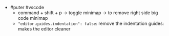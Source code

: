 - #puter #vscode
	- command + shift + p -> toggle minimap -> to remove right side big code minimap
	- `"editor.guides.indentation": false`: remove the indentation guides: makes the editor cleaner